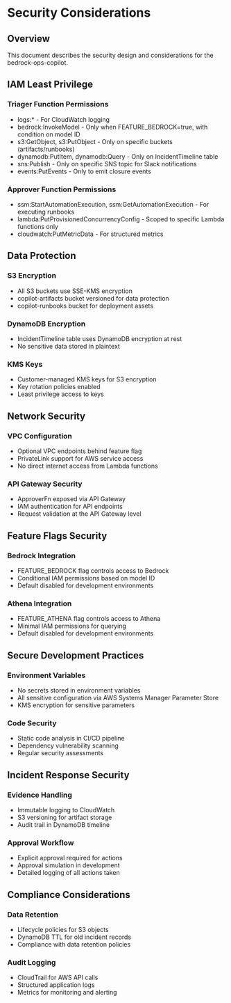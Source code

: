 # Security Considerations

## Overview

This document describes the security design and considerations for the bedrock-ops-copilot.

## IAM Least Privilege

### Triager Function Permissions

- logs:\* - For CloudWatch logging
- bedrock:InvokeModel - Only when FEATURE_BEDROCK=true, with condition on model ID
- s3:GetObject, s3:PutObject - Only on specific buckets (artifacts/runbooks)
- dynamodb:PutItem, dynamodb:Query - Only on IncidentTimeline table
- sns:Publish - Only on specific SNS topic for Slack notifications
- events:PutEvents - Only to emit closure events

### Approver Function Permissions

- ssm:StartAutomationExecution, ssm:GetAutomationExecution - For executing runbooks
- lambda:PutProvisionedConcurrencyConfig - Scoped to specific Lambda functions only
- cloudwatch:PutMetricData - For structured metrics

## Data Protection

### S3 Encryption

- All S3 buckets use SSE-KMS encryption
- copilot-artifacts bucket versioned for data protection
- copilot-runbooks bucket for deployment assets

### DynamoDB Encryption

- IncidentTimeline table uses DynamoDB encryption at rest
- No sensitive data stored in plaintext

### KMS Keys

- Customer-managed KMS keys for S3 encryption
- Key rotation policies enabled
- Least privilege access to keys

## Network Security

### VPC Configuration

- Optional VPC endpoints behind feature flag
- PrivateLink support for AWS service access
- No direct internet access from Lambda functions

### API Gateway Security

- ApproverFn exposed via API Gateway
- IAM authentication for API endpoints
- Request validation at the API Gateway level

## Feature Flags Security

### Bedrock Integration

- FEATURE_BEDROCK flag controls access to Bedrock
- Conditional IAM permissions based on model ID
- Default disabled for development environments

### Athena Integration

- FEATURE_ATHENA flag controls access to Athena
- Minimal IAM permissions for querying
- Default disabled for development environments

## Secure Development Practices

### Environment Variables

- No secrets stored in environment variables
- All sensitive configuration via AWS Systems Manager Parameter Store
- KMS encryption for sensitive parameters

### Code Security

- Static code analysis in CI/CD pipeline
- Dependency vulnerability scanning
- Regular security assessments

## Incident Response Security

### Evidence Handling

- Immutable logging to CloudWatch
- S3 versioning for artifact storage
- Audit trail in DynamoDB timeline

### Approval Workflow

- Explicit approval required for actions
- Approval simulation in development
- Detailed logging of all actions taken

## Compliance Considerations

### Data Retention

- Lifecycle policies for S3 objects
- DynamoDB TTL for old incident records
- Compliance with data retention policies

### Audit Logging

- CloudTrail for AWS API calls
- Structured application logs
- Metrics for monitoring and alerting
